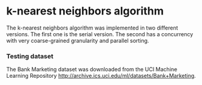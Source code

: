 # k-nearest neighbors algorithm
 The k-nearest neighbors algorithm was implemented in two different versions. The first one is the serial version. The second has a concurrency with very coarse-grained granularity and parallel sorting. 
 
### Testing dataset
The Bank Marketing dataset was downloaded from the UCI
Machine Learning Repository 
http://archive.ics.uci.edu/ml/datasets/Bank+Marketing.
